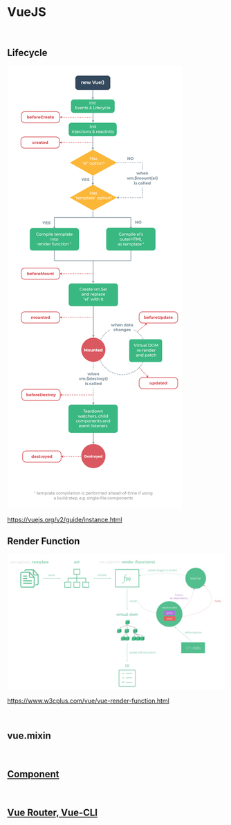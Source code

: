 # VueJS

<br />

## Lifecycle

![lifecycle](./lifecycle.png)

https://vuejs.org/v2/guide/instance.html

## Render Function

![render-function](./render-function.jpeg)

https://www.w3cplus.com/vue/vue-render-function.html

<br />

## vue.mixin

<br />

## [Component](https://github.com/krmfla/vue-template/blob/master/component.md)

<br />

## [Vue Router, Vue-CLI](https://github.com/krmfla/vue-template)
